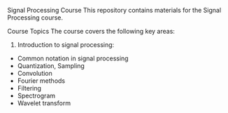 Signal Processing Course
This repository contains materials for the Signal Processing course.

Course Topics
The course covers the following key areas:

1. Introduction to signal processing: 
- Common notation in signal processing
- Quantization, Sampling
- Convolution
- Fourier methods
- Filtering
- Spectrogram
- Wavelet transform
